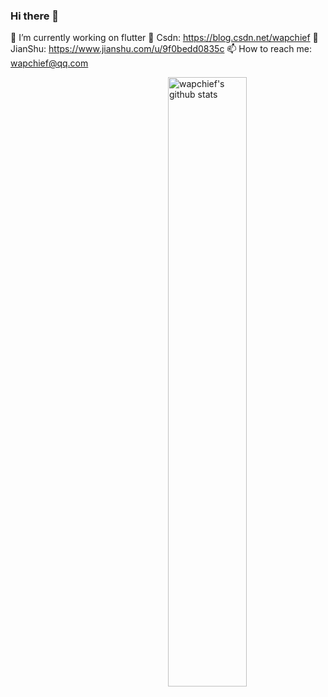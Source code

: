 ### Hi there 👋


🔭 I’m currently working on flutter
🌱 Csdn: https://blog.csdn.net/wapchief
👯 JianShu: https://www.jianshu.com/u/9f0bedd0835c
📫 How to reach me: wapchief@qq.com


<img align="right" alt="wapchief's github stats" width="50%" src="https://github-readme-stats.vercel.app/api?username=wapchief&show_icons=true">
